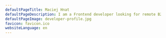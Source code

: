 ```yaml
---
defaultPageTitle: Maciej Hnat
defaultPageDescription: I am a Frontend developer looking for remote B2B opportunities!
defaultPageImage: developer-profile.jpg
favicon: favicon.ico
websiteLanguage: en
---
```

